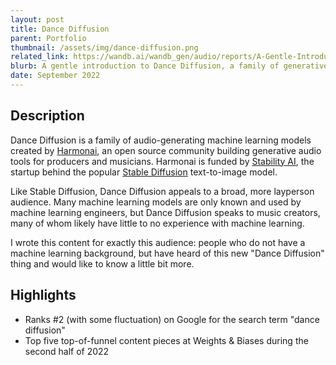 ```yaml
---
layout: post
title: Dance Diffusion
parent: Portfolio
thumbnail: /assets/img/dance-diffusion.png
related_link: https://wandb.ai/wandb_gen/audio/reports/A-Gentle-Introduction-to-Dance-Diffusion--VmlldzoyNjg1Mzky
blurb: A gentle introduction to Dance Diffusion, a family of generative audio models.
date: September 2022
---
```


## Description

Dance Diffusion is a family of audio-generating machine learning models created by [Harmonai](https://www.harmonai.org/), an open source community building generative audio tools for producers and musicians. Harmonai is funded by [Stability AI](https://stability.ai/), the startup behind the popular [Stable Diffusion](https://stability.ai/blog/stable-diffusion-public-release) text-to-image model.

Like Stable Diffusion, Dance Diffusion appeals to a broad, more layperson audience. Many machine learning models are only known and used by machine learning engineers, but Dance Diffusion speaks to music creators, many of whom likely have little to no experience with machine learning.

I wrote this content for exactly this audience: people who do not have a machine learning background, but have heard of this new "Dance Diffusion" thing and would like to know a little bit more.

## Highlights

+ Ranks #2 (with some fluctuation) on Google for the search term "dance diffusion"
+ Top five top-of-funnel content pieces at Weights & Biases during the second half of 2022